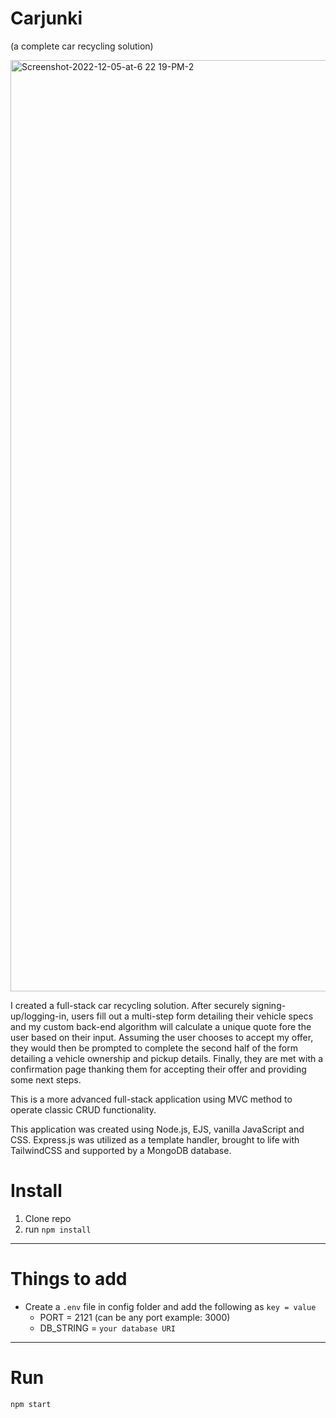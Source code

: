 # Carjunki
(a complete car recycling solution)

<img width="1490" alt="Screenshot-2022-12-05-at-6 22 19-PM-2" src="https://user-images.githubusercontent.com/112451869/207965461-e34d535c-b47e-4e3d-9df2-03a4ce7edc18.png">

I created a full-stack car recycling solution. After securely signing-up/logging-in, users fill out a multi-step form detailing their vehicle specs and my custom back-end algorithm will calculate a unique quote fore the user based on their input. Assuming the user chooses to accept my offer, they would then be prompted to complete the second half of the form detailing a vehicle ownership and pickup details. Finally, they are met with a confirmation page thanking them for accepting their offer and providing some next steps.

This is a more advanced full-stack application using MVC method to operate classic CRUD functionality.

This application was created using Node.js, EJS, vanilla JavaScript and CSS. Express.js was utilized as a template handler, brought to life with TailwindCSS and supported by a MongoDB database.

# Install

1. Clone repo
2. run `npm install`

---

# Things to add

- Create a `.env` file in config folder and add the following as `key = value`
  - PORT = 2121 (can be any port example: 3000)
  - DB_STRING = `your database URI`

---

# Run

`npm start`
